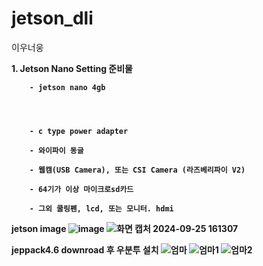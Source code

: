 # jetson_dli
이우너웅

<b> 1. Jetson Nano Setting 준비물
  
        - jetson nano 4gb

        

  
        - c type power adapter
  
        - 와이파이 동글
  
        - 웹캠(USB Camera), 또는 CSI Camera (라즈베리파이 V2)
  
        - 64기가 이상 마이크로sd카드
  
        - 그외 쿨링펜, lcd, 또는 모니터. hdmi

<b> jetson image
![image](https://github.com/user-attachments/assets/a1076ad9-c3e2-43fb-9d1b-fa2b81074412)
![화면 캡처 2024-09-25 161307](https://github.com/user-attachments/assets/6579c53d-037c-4b05-810b-fe5bfa51ff8e)

<b> jeppack4.6 downroad 후 우분투 설치
![엄마](https://github.com/user-attachments/assets/99a5179c-3a11-456e-8590-aff850f80ecf)
![엄마1](https://github.com/user-attachments/assets/d1930933-3b48-432e-b006-0dc4867f138f)
![엄마2](https://github.com/user-attachments/assets/d42f3629-dc75-45b5-bc47-09c0a3d97ff0)



